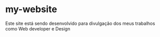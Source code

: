 # my-website
Este site está sendo desenvolvido para divulgação dos meus trabalhos como Web developer e Design


          
